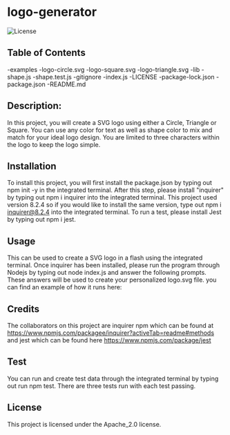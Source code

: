 # logo-generator

  ![License](https://img.shields.io/badge/license-Apache_2.0-blue.svg)

  ## Table of Contents
  -examples
    -logo-circle.svg
    -logo-square.svg
    -logo-triangle.svg
-lib
    -shape.js
    -shape.test.js
-gitignore
-index.js
-LICENSE
-package-lock.json
-package.json
-README.md

## Description:
  In this project, you will create a SVG logo using either a Circle, Triangle or Square. You can use any color for text as well as shape color to mix and match for your ideal logo design. You are limited to three characters within the logo to keep the logo simple. 
## Installation
  To install this project, you will first install the package.json by typing out npm init -y in the integrated terminal. After this step, please install "inquirer" by typing out npm i inquirer into the integrated terminal. This project used version 8.2.4 so if you would like to install the same version, type out npm i inquirer@8.2.4 into the integrated terminal. To run a test, please install Jest by typing out npm i jest.
## Usage
  This can be used to create a SVG logo in a flash using the integrated terminal. Once inquirer has been installed, please run the program through Nodejs by typing out node index.js and answer the following prompts. These answers will be used to create your personalized logo.svg file. you can find an example of how it runs here: 
## Credits
  The collaborators on this project are inquirer npm which can be found at https://www.npmjs.com/packagee/inquirer?activeTab=readme#methods and jest which can be found here https://www.npmjs.com/package/jest
## Test
  You can run and create test data through the integrated terminal by typing out run npm test. There are three tests run with each test passing.

  
 ## License 

   
 This project is licensed under the Apache_2.0 license. 
